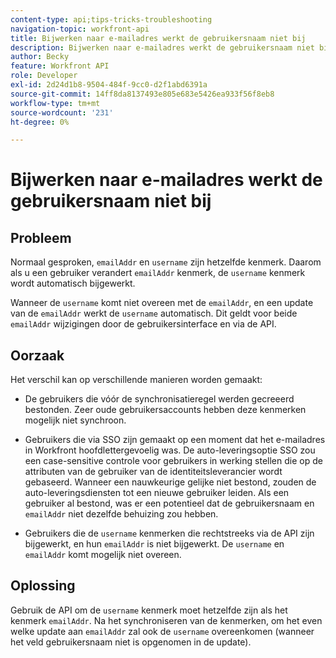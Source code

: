 ```yaml
---
content-type: api;tips-tricks-troubleshooting
navigation-topic: workfront-api
title: Bijwerken naar e-mailadres werkt de gebruikersnaam niet bij
description: Bijwerken naar e-mailadres werkt de gebruikersnaam niet bij
author: Becky
feature: Workfront API
role: Developer
exl-id: 2d24d1b8-9504-484f-9cc0-d2f1abd6391a
source-git-commit: 14ff8da8137493e805e683e5426ea933f56f8eb8
workflow-type: tm+mt
source-wordcount: '231'
ht-degree: 0%

---
```



# Bijwerken naar e-mailadres werkt de gebruikersnaam niet bij

## Probleem

Normaal gesproken, `emailAddr` en `username` zijn hetzelfde kenmerk. Daarom als u een gebruiker verandert `emailAddr` kenmerk, de `username` kenmerk wordt automatisch bijgewerkt.

Wanneer de `username` komt niet overeen met de `emailAddr`, en een update van de `emailAddr` werkt de `username` automatisch. Dit geldt voor beide `emailAddr` wijzigingen door de gebruikersinterface en via de API.

## Oorzaak

Het verschil kan op verschillende manieren worden gemaakt:

* De gebruikers die vóór de synchronisatieregel werden gecreeerd bestonden. Zeer oude gebruikersaccounts hebben deze kenmerken mogelijk niet synchroon.

* Gebruikers die via SSO zijn gemaakt op een moment dat het e-mailadres in Workfront hoofdlettergevoelig was. De auto-leveringsoptie SSO zou een case-sensitive controle voor gebruikers in werking stellen die op de attributen van de gebruiker van de identiteitsleverancier wordt gebaseerd. Wanneer een nauwkeurige gelijke niet bestond, zouden de auto-leveringsdiensten tot een nieuwe gebruiker leiden. Als een gebruiker al bestond, was er een potentieel dat de gebruikersnaam en `emailAddr` niet dezelfde behuizing zou hebben.

* Gebruikers die de `username` kenmerken die rechtstreeks via de API zijn bijgewerkt, en hun `emailAddr` is niet bijgewerkt. De `username` en `emailAddr` komt mogelijk niet overeen.

## Oplossing

Gebruik de API om de `username` kenmerk moet hetzelfde zijn als het kenmerk `emailAddr`. Na het synchroniseren van de kenmerken, om het even welke update aan `emailAddr` zal ook de `username` overeenkomen (wanneer het veld gebruikersnaam niet is opgenomen in de update).
